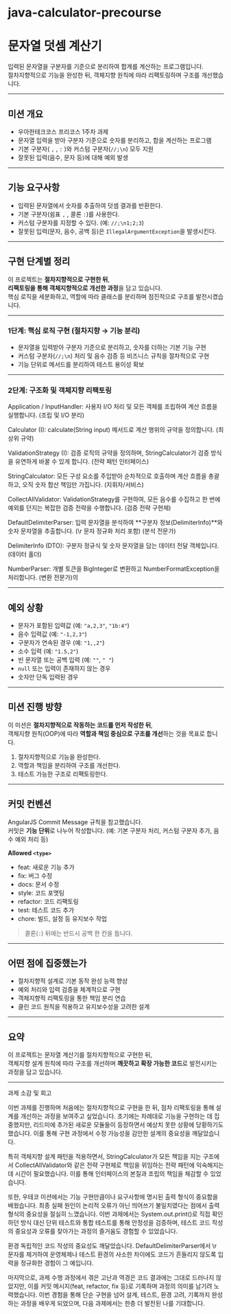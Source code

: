 # java-calculator-precourse
# 문자열 덧셈 계산기

입력된 문자열을 구분자를 기준으로 분리하여 합계를 계산하는 프로그램입니다.  
절차지향적으로 기능을 완성한 뒤, 객체지향 원칙에 따라 리팩토링하며 구조를 개선했습니다.

---

## 미션 개요

- 우아한테크코스 프리코스 1주차 과제  
- 문자열 입력을 받아 구분자 기준으로 숫자를 분리하고, 합을 계산하는 프로그램  
- 기본 구분자( `,` , `:` )와 커스텀 구분자(`//;\n`) 모두 지원  
- 잘못된 입력(음수, 문자 등)에 대해 예외 발생

---

## 기능 요구사항

- 입력된 문자열에서 숫자를 추출하여 덧셈 결과를 반환한다.  
- 기본 구분자(쉼표 `,` , 콜론 `:`)를 사용한다.  
- 커스텀 구분자를 지정할 수 있다. (예: `//;\n1;2;3`)  
- 잘못된 입력(문자, 음수, 공백 등)은 `IllegalArgumentException`을 발생시킨다.

---

## 구현 단계별 정리

이 프로젝트는 **절차지향적으로 구현한 뒤**,  
**리팩토링을 통해 객체지향적으로 개선한 과정**을 담고 있습니다.  
핵심 로직을 세분화하고, 역할에 따라 클래스를 분리하며 점진적으로 구조를 발전시켰습니다.

---

### 1단계: 핵심 로직 구현 (절차지향 → 기능 분리)

- 문자열을 입력받아 구분자 기준으로 분리하고, 숫자를 더하는 기본 기능 구현  
- 커스텀 구분자(`//;\n`) 처리 및 음수 검증 등 비즈니스 규칙을 절차적으로 구현  
- 기능 단위로 메서드를 분리하여 테스트 용이성 확보

---

### 2단계: 구조화 및 객체지향 리팩토링

Application / InputHandler: 사용자 I/O 처리 및 모든 객체를 조립하여 계산 흐름을 실행합니다. (조립 및 I/O 분리)

Calculator (I): calculate(String input) 메서드로 계산 행위의 규약을 정의합니다. (최상위 규약)

ValidationStrategy (I): 검증 로직의 규약을 정의하며, StringCalculator가 검증 방식을 유연하게 바꿀 수 있게 합니다. (전략 패턴 인터페이스)

StringCalculator: 모든 구성 요소를 주입받아 순차적으로 호출하며 계산 흐름을 총괄하고, 오직 숫자 합산 책임만 가집니다. (지휘자/서비스)

CollectAllValidator: ValidationStrategy를 구현하여, 모든 음수를 수집하고 한 번에 예외를 던지는 복잡한 검증 전략을 수행합니다. (검증 전략 구현체)

DefaultDelimiterParser: 입력 문자열을 분석하여 **구분자 정보(DelimiterInfo)**와 숫자 문자열을 추출합니다. (\r 문자 정규화 처리 포함) (분석 전문가)

DelimiterInfo (DTO): 구분자 정규식 및 숫자 문자열을 담는 데이터 전달 객체입니다. (데이터 홀더)

NumberParser: 개별 토큰을 BigInteger로 변환하고 NumberFormatException을 처리합니다. (변환 전문가)의

--- 
## 예외 상황

- 문자가 포함된 입력값 (예: `"a,2,3"`, `"1b:4"`)  
- 음수 입력값 (예: `"-1,2,3"`)  
- 구분자가 연속된 경우 (예: `"1,,2"`)  
- 소수 입력 (예: `"1.5,2"`)  
- 빈 문자열 또는 공백 입력 (예: `""`, `" "`)  
- `null` 또는 입력이 존재하지 않는 경우  
- 숫자만 단독 입력된 경우

---

## 미션 진행 방향

이 미션은 **절차지향적으로 작동하는 코드를 먼저 작성한 뒤**,  
객체지향 원칙(OOP)에 따라 **역할과 책임 중심으로 구조를 개선**하는 것을 목표로 합니다.

1. 절차지향적으로 기능을 완성한다.  
2. 역할과 책임을 분리하여 구조를 개선한다.  
3. 테스트 가능한 구조로 리팩토링한다.

---

## 커밋 컨벤션

AngularJS Commit Message 규칙을 참고했습니다.  
커밋은 **기능 단위**로 나누어 작성합니다. (예: 기본 구분자 처리, 커스텀 구분자 추가, 음수 예외 처리 등)

**Allowed `<type>`**

- feat: 새로운 기능 추가  
- fix: 버그 수정  
- docs: 문서 수정  
- style: 코드 포맷팅  
- refactor: 코드 리팩토링  
- test: 테스트 코드 추가  
- chore: 빌드, 설정 등 유지보수 작업  

> 콜론(`:`) 뒤에는 반드시 공백 한 칸을 둡니다.

---

## 어떤 점에 집중했는가

- 절차지향적 설계로 기본 동작 완성 능력 향상  
- 예외 처리와 입력 검증을 체계적으로 구현  
- 객체지향적 리팩토링을 통한 책임 분리 연습  
- 클린 코드 원칙을 적용하고 유지보수성을 고려한 설계

---

## 요약

이 프로젝트는 문자열 계산기를 절차지향적으로 구현한 뒤,  
객체지향 설계 원칙에 따라 구조를 개선하며 **깨끗하고 확장 가능한 코드**로 발전시키는 과정을 담고 있습니다.

--- 
과제 소감 및 회고

이번 과제를 진행하며 처음에는 절차지향적으로 구현을 한 뒤, 점차 리팩토링을 통해 설계를 개선하는 과정을 보여주고 싶었습니다. 초기에는 차례대로 기능을 구현하는 데 집중했지만, 리드미에 추가된 새로운 모듈들이 등장하면서 예상치 못한 상황에 당황하기도 했습니다. 이를 통해 구현 과정에서 수정 가능성을 감안한 설계의 중요성을 깨달았습니다.

특히 객체지향 설계 패턴을 적용하면서, StringCalculator가 모든 책임을 지는 구조에서 CollectAllValidator와 같은 전략 구현체로 책임을 위임하는 전략 패턴에 익숙해지는 데 시간이 필요했습니다. 이를 통해 인터페이스의 본질과 조립의 책임을 체감할 수 있었습니다.

또한, 우테코 미션에서는 기능 구현만큼이나 요구사항에 명시된 출력 형식이 중요함을 배웠습니다. 최종 실패 원인이 논리적 오류가 아닌 띄어쓰기 불일치였다는 점에서 출력 형식의 중요성을 절실히 느꼈습니다. 이번 과제에서는 System.out.print()로 직접 확인하던 방식 대신 단위 테스트와 통합 테스트를 통해 안정성을 검증하며, 테스트 코드 작성의 중요성과 오류를 찾아가는 과정의 즐거움도 경험할 수 있었습니다.

환경 독립적인 코드 작성의 중요성도 깨달았습니다. DefaultDelimiterParser에서 \r 문자를 제거하여 운영체제나 테스트 환경의 사소한 차이에도 코드가 흔들리지 않도록 입력을 정규화한 경험이 그 예입니다.

마지막으로, 과제 수행 과정에서 겪은 고난과 역경은 코드 결과에는 그대로 드러나지 않았지만, 이를 커밋 메시지(feat, refactor, fix 등)로 기록하며 과정의 의미를 남기려 노력했습니다. 이번 경험을 통해 단순 구현을 넘어 설계, 테스트, 환경 고려, 기록까지 완성하는 과정을 배우게 되었으며, 다음 과제에서는 한층 더 발전된 나를 기대합니다.

